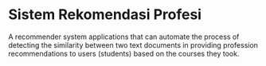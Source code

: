 # Sistem Rekomendasi Profesi
A recommender system applications that can automate the process of detecting the similarity between two text documents in providing profession recommendations to users (students) based on the courses they took.
